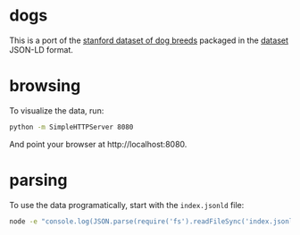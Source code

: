 # dogs

This is a port of the [stanford dataset of dog breeds](http://vision.stanford.edu/aditya86/StanfordDogs/) packaged in the [dataset](https://github.com/samuelgoto/datasets) JSON-LD format.

# browsing

To visualize the data, run:

```bash
python -m SimpleHTTPServer 8080
```

And point your browser at http://localhost:8080.

# parsing

To use the data programatically, start with the ```index.jsonld``` file:

```bash
node -e "console.log(JSON.parse(require('fs').readFileSync('index.jsonld')))"
```
